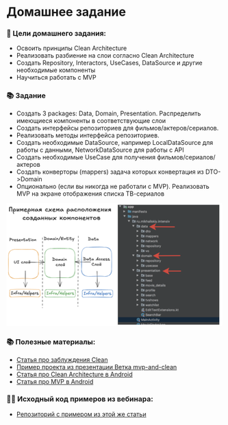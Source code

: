 # Домашнее задание

### 🎯 Цели домашнего задания:

- Освоить принципы Clean Architecture
- Реализовать разбиение на слои согласно Clean Architecture
- Создать Repository, Interactors, UseCases, DataSource и другие необходимые компоненты
- Научиться работать с MVP

### 📚 Задание

- Создать 3 packages: Data, Domain, Presentation. Распределить имеющиеся компоненты в соответствующие слои
- Создать интерфейсы репозиториев для фильмов/актеров/сериалов. 
- Реализовать методы интерфейса репозиториев.
- Создать необходимые DataSource, например LocalDataSource для работы с данными, NetworkDataSource для работы с API
- Создать необходимые UseCase для получения фильмов/сериалов/актеров
- Создать конверторы (mappers) задача которых конвертация из DTO->Domain
- Опционально (если вы никогда не работали с MVP). Реализовать MVP на экране отображения списка ТВ-сериалов 

![Описание домашнего задания](images/home_task_7.png)

### 📚 Полезные материалы:
- [Статья про заблуждения Clean](https://habr.com/ru/company/mobileup/blog/335382/)
- [Пример проекта из презентации Ветка mvp-and-clean](https://github.com/AndroidStudentClub/IntensivStar/tree/feature/mvp-and-clean)
- [Статья про Clean Architecture в Android](https://fernandocejas.com/2014/09/03/architecting-android-the-clean-way/)
- [Статья про MVP в Android](https://habr.com/ru/company/rambler_group/blog/275943/)

### 👨‍💻 Исходный код примеров из вебинара:
- [Репозиторий с примером из этой же статьи](https://github.com/android10/Android-CleanArchitecture)



